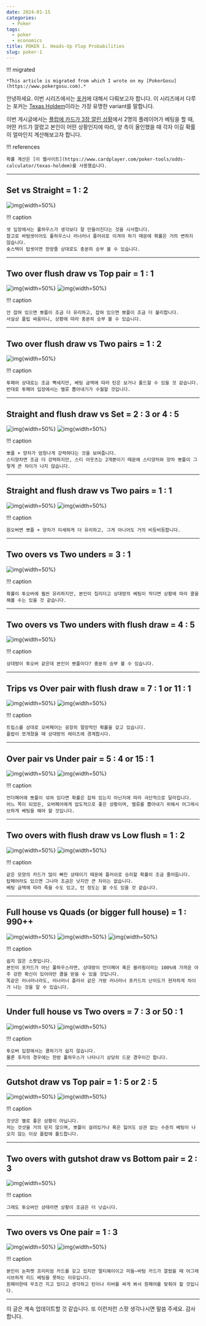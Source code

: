 ```yaml
---
date: 2024-01-15
categories:
  - Poker
tags:
  - poker
  - economics
title: POKER 1. Heads-Up Flop Probabilities
slug: poker-1
---
```


!!! migrated

    *This article is migrated from which I wrote on my [PokerGosu](https://www.pokergosu.com).*

안녕하세요. 이번 시리즈에서는 [포커](https://en.wikipedia.org/wiki/Poker)에 대해서 다뤄보고자 합니다.
이 시리즈에서 다루는 포커는 [Texas Holdem](https://en.wikipedia.org/wiki/Texas_hold_%27em)이라는 가장 유명한 variant를 말합니다.

이번 게시글에서는 [플랍에 카드가 3장 깔린 상황](https://en.wikipedia.org/wiki/Texas_hold_%27em#Sample_hand)에서
2명의 플레이어가 베팅을 할 때, 어떤 카드가 깔렸고 본인이 어떤 상황인지에 따라, 양 측이 올인했을 때 각자 이길 확률이 얼마인지 계산해보고자 합니다.

!!! references

    확률 계산은 [이 웹사이트](https://www.cardplayer.com/poker-tools/odds-calculator/texas-holdem)를 사용했습니다.

<!-- more -->
---

## Set vs Straight = 1 : 2

![img](/assets/posts/poker/flop_prob/set_vs_straight.png){width=50%}

!!! caption

    셋 입장에서는 풀하우스가 생각보다 잘 만들어진다는 것을 시사합니다.
    참고로 바텀셋이어도 풀하우스나 러너러너 플러쉬로 이겨야 하기 때문에 확률은 거의 변하지 않습니다.
    숏스택이 탑셋이면 한방줄 상대로도 충분히 승부 볼 수 있습니다.

---

## Two over flush draw vs Top pair = 1 : 1

![img](/assets/posts/poker/flop_prob/2overflushdraw_vs_toppair.png){width=50%}
![img](/assets/posts/poker/flop_prob/2overflushdraw_vs_toppair2.png){width=50%}

!!! caption

    안 잡혀 있으면 뽀플이 조금 더 유리하고, 잡혀 있으면 뽀플이 조금 더 불리합니다.
    사실상 플립 싸움이니, 상황에 따라 충분히 승부 볼 수 있습니다.

---

## Two over flush draw vs Two pairs = 1 : 2

![img](/assets/posts/poker/flop_prob/2overflushdraw_vs_twopairs.png){width=50%}

!!! caption

    투페어 상대로는 조금 빡세지만, 베팅 금액에 따라 턴은 보거나 폴드할 수 있을 것 같습니다.
    반대로 투페어 입장에서는 밸류 뽑아내기가 수월할 것입니다.

---

## Straight and flush draw vs Set = 2 : 3 or 4 : 5

![img](/assets/posts/poker/flop_prob/flushandstraightdraw_vs_set.png){width=50%}
![img](/assets/posts/poker/flop_prob/straightflushdraw_vs_set.png){width=50%}

!!! caption

    뽀플 + 양차가 엄청나게 강력하다는 것을 보여줍니다.
    스티양차면 조금 더 강력하지만, 스티 아웃츠는 2개뿐이기 때문에 스티양차와 양차 뽀플이 그렇게 큰 차이가 나지 않습니다.

---

## Straight and flush draw vs Two pairs = 1 : 1

![img](/assets/posts/poker/flop_prob/flushandstraightdraw_vs_twopairs.png){width=50%}
![img](/assets/posts/poker/flop_prob/flushandstraightdraw_vs_twopairs2.png){width=50%}

!!! caption

    원오버면 뽀플 + 양차가 미세하게 더 유리하고, 그게 아니어도 거의 비등비등합니다.

---

## Two overs vs Two unders = 3 : 1

![img](/assets/posts/poker/flop_prob/2over_vs_2under.png){width=50%}

!!! caption

    확률이 투오버에 훨씬 유리하지만, 본인이 칩리더고 상대방의 베팅이 작다면 상황에 따라 콜을 해볼 수는 있을 것 같습니다.

---

## Two overs vs Two unders with flush draw = 4 : 5

![img](/assets/posts/poker/flop_prob/2over_vs_flushdraw.png){width=50%}

!!! caption

    상대방이 투오버 같은데 본인이 뽀플이다? 충분히 승부 볼 수 있습니다.

---

## Trips vs Over pair with flush draw = 7 : 1 or 11 : 1

![img](/assets/posts/poker/flop_prob/triples_vs_overpair.png){width=50%}
![img](/assets/posts/poker/flop_prob/triples_vs_overpair_no_flush.png){width=50%}

!!! caption

    트립스를 상대로 오버페어는 굉장히 절망적인 확률을 갖고 있습니다.
    플랍이 쪼개졌을 때 상대방의 레이즈에 경계합시다.

---

## Over pair vs Under pair = 5 : 4 or 15 : 1

![img](/assets/posts/poker/flop_prob/overpair_vs_underpairwithflushdraw.png){width=50%}
![img](/assets/posts/poker/flop_prob/overpair_vs_underpairwithflushdraw_dominated.png){width=50%}

!!! caption

    언더페어에 뽀플이 섞여 있다면 확률은 잡혀 있는지 아닌지에 따라 극단적으로 달라집니다.
    어느 쪽이 되었든, 오버페어에게 압도적으로 좋은 상황이며, 밸류를 뽑아내기 위해서 어그레시브하게 베팅을 해야 할 것입니다.

---

## Two overs with flush draw vs Low flush = 1 : 2

![img](/assets/posts/poker/flop_prob/twooverflushdraw_vs_underflush.png){width=50%}
![img](/assets/posts/poker/flop_prob/twooverflushdraw_vs_underflush2.png){width=50%}

!!! caption

    같은 모양의 카드가 많이 빠진 상태이기 때문에 플러쉬로 승리할 확률이 조금 줄어듭니다.
    탑페어라도 있으면 그나마 조금은 낫지만 큰 차이는 없습니다.
    베팅 금액에 따라 죽을 수도 있고, 턴 정도는 볼 수도 있을 것 같습니다.

---

## Full house vs Quads (or bigger full house) = 1 : 990++

![img](/assets/posts/poker/flop_prob/overfullhouse_vs_quads.png){width=50%}
![img](/assets/posts/poker/flop_prob/overfullhouse_vs_underfullhouse.png){width=50%}
![img](/assets/posts/poker/flop_prob/underfullhouse_vs_quads.png){width=50%}

!!! caption

    쉽지 않은 스팟입니다.
    본인이 포카드가 아닌 풀하우스라면, 상대방이 언더페어 혹은 블러핑이라는 100%에 가까운 아주 강한 확신이 있어야만 콜을 받을 수 있을 것입니다.
    똑같은 러너러너라도, 러너러너 플러쉬 같은 거랑 러너러너 포카드의 난이도가 현저하게 차이가 나는 것을 알 수 있습니다.

---

## Under full house vs Two overs = 7 : 3 or 50 : 1

![img](/assets/posts/poker/flop_prob/underfullhouse_vs_twoover.png){width=50%}
![img](/assets/posts/poker/flop_prob/underfullhouse_vs_twoover2.png){width=50%}

!!! caption

    투오버 입장에서는 콜하기가 쉽지 않습니다.
    물론 후자의 경우에는 한방 풀하우스가 나타나기 상당히 드문 경우이긴 합니다.

---

## Gutshot draw vs Top pair = 1 : 5 or 2 : 5

![img](/assets/posts/poker/flop_prob/gutshot_vs_toppair.png){width=50%}
![img](/assets/posts/poker/flop_prob/oneovergutshot_vs_toppair.png){width=50%}

!!! caption

    것샷은 별로 좋은 상황이 아닙니다.
    저는 것샷을 거의 믿지 않으며, 뽀플이 걸려있거나 혹은 잃어도 상관 없는 수준의 베팅이 나오지 않는 이상 플랍에 폴드합니다.

---

## Two overs with gutshot draw vs Bottom pair = 2 : 3

![img](/assets/posts/poker/flop_prob/twoovergutshot_vs_bottompair.png){width=50%}

!!! caption

    그래도 투오버인 상태라면 상황이 조금은 더 낫습니다.

---

## Two overs vs One pair = 1 : 3

![img](/assets/posts/poker/flop_prob/twoover_vs_toppair.png){width=50%}
![img](/assets/posts/poker/flop_prob/twoover_vs_bottompair.png){width=50%}

!!! caption

    본인이 논파켓 프리미엄 카드를 갖고 있지만 멀티웨이이고 미들~바텀 카드가 깔렸을 때 어그레시브하게 리드 베팅을 못하는 이유입니다.
    원페어한테 무조건 지고 있다고 생각하고 턴이나 리버를 싸게 봐서 원페어를 맞춰야 할 것입니다.

---

이 글은 계속 업데이트할 것 같습니다.
또 이런저런 스팟 생각나시면 말씀 주세요.
감사합니다.
